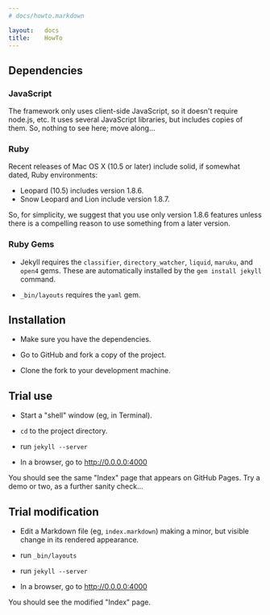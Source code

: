 ```yaml
---
# docs/howto.markdown

layout:   docs
title:    HowTo
---
```


## Dependencies

### JavaScript

The framework only uses client-side JavaScript,
so it doesn't require node.js, etc.
It uses several JavaScript libraries, but includes copies of them.
So, nothing to see here; move along...


### Ruby

Recent releases of Mac OS X (10.5 or later) include solid,
if somewhat dated, Ruby environments:

* Leopard (10.5) includes version 1.8.6.
* Snow Leopard and Lion include version 1.8.7.

So, for simplicity, we suggest that you use only version 1.8.6 features
unless there is a compelling reason to use something from a later version.


### Ruby Gems

* Jekyll requires the `classifier`, `directory_watcher`, `liquid`,
  `maruku`, and `open4` gems.
  These are automatically installed by the `gem install jekyll` command.

* `_bin/layouts` requires the `yaml` gem.


## Installation

* Make sure you have the dependencies.

* Go to GitHub and fork a copy of the project.

* Clone the fork to your development machine.


## Trial use

* Start a "shell" window (eg, in Terminal).

* `cd` to the project directory.

* run `jekyll --server`

* In a browser, go to http://0.0.0.0:4000

You should see the same "Index" page that appears on GitHub Pages.
Try a demo or two, as a further sanity check...


## Trial modification

* Edit a Markdown file (eg, `index.markdown`)
  making a minor, but visible change in its rendered appearance.

* run `_bin/layouts`

* run `jekyll --server`

* In a browser, go to http://0.0.0.0:4000

You should see the modified "Index" page.
